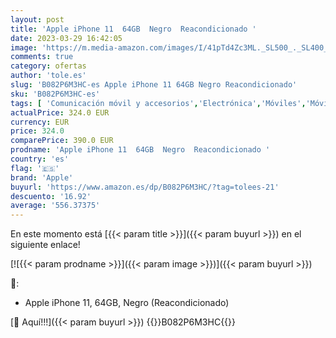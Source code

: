 ```yaml
---
layout: post
title: 'Apple iPhone 11  64GB  Negro  Reacondicionado '
date: 2023-03-29 16:42:05
image: 'https://m.media-amazon.com/images/I/41pTd4Zc3ML._SL500_._SL400_.jpg'
comments: true
category: ofertas
author: 'tole.es'
slug: 'B082P6M3HC-es Apple iPhone 11 64GB Negro Reacondicionado'
sku: 'B082P6M3HC-es'
tags: [ 'Comunicación móvil y accesorios','Electrónica','Móviles','Móviles y smartphones libres','apple','iphone','🇪🇸', ]
actualPrice: 324.0 EUR
currency: EUR
price: 324.0
comparePrice: 390.0 EUR
prodname: 'Apple iPhone 11  64GB  Negro  Reacondicionado '
country: 'es'
flag: '🇪🇸'
brand: 'Apple'
buyurl: 'https://www.amazon.es/dp/B082P6M3HC/?tag=tolees-21'
descuento: '16.92'
average: '556.37375'
---
```


En este momento está [{{< param title >}}]({{< param buyurl >}}) en el siguiente enlace!

[![{{< param prodname >}}]({{< param image >}})]({{< param buyurl >}})

🔎:

- Apple iPhone 11, 64GB, Negro (Reacondicionado)

[🛒 Aquí!!!]({{< param buyurl >}})
{{<world>}}B082P6M3HC{{</world>}}
